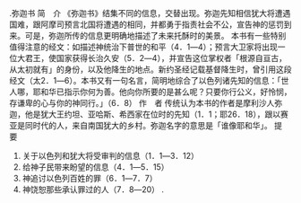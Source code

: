 .弥迦书 
简　介 
《弥迦书》结集不同的信息，交替出现。弥迦先知相信犹大将遭遇国难，跟阿摩司预言北国将遭遇的相同，并都勇于指责社会不公，宣告神的惩罚到来。可是，弥迦所传的信息更明确地描述了未来托酥时的美景。 
本书有一些特别值得注意的经文：如描述神统治下普世的和平（4．1―4）；预言大卫家将出现一位大君王，使国家获得长治久安（5．2―4），并宣告这位掌权者「根源自亘古，从太初就有」的身份，以及他降生的地点。新约圣经记载基督降生时，曾引用这段经文（太2．1―6）。本书又有一句名言，简明地综合了以色列诸先知的信息：「世人哪，耶和华已指示你何为善。他向你所要的是甚么呢？只要你行公义，好怜悯，存谦卑的心与你的神同行。」（6．8） 
作　者 
传统认为本书的作者是摩利沙人弥迦，他是犹大王约坦、亚哈斯、希西家在位时的先知（1．1；耶26．18），跟以赛亚是同时代的人，来自南国犹大的乡村。弥迦名字的意思是「谁像耶和华」。 
提　要 
1. 关于以色列和犹大将受审判的信息（1．1―3．12） 
2. 给神子民带来盼望的信息（4．1―5．15） 
3. 神追讨以色列百姓的罪（6．1―7．7） 
4. 神饶恕那些承认罪过的人（7．8―20） 
 .